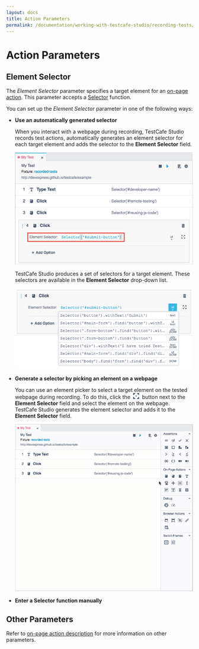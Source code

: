 ```yaml
---
layout: docs
title: Action Parameters
permalink: /documentation/working-with-testcafe-studio/recording-tests/test-actions/on-page-actions/action-parameters.html
---
```

# Action Parameters

## Element Selector

The *Element Selector* parameter specifies a target element for an [on-page action](README.md). This parameter accepts a [Selector](https://devexpress.github.io/testcafe/documentation/test-api/selecting-page-elements/selectors/) function.

You can set up the *Element Selector* parameter in one of the following ways:

* **Use an automatically generated selector**

    When you interact with a webpage during recording, TestCafe Studio records test actions, automatically generates an element selector for each target element and adds the selector to the **Element Selector** field.

    ![Element selector](../../../../../images/actions/element-selector.png)

    TestCafe Studio produces a set of selectors for a target element. These selectors are available in the **Element Selector** drop-down list.

    ![Selectors list](../../../../../images/actions/selectors-list.png)

* **Generate a selector by picking an element on a webpage**

    You can use an element picker to select a target element on the tested webpage during recording. To do this, click the ![Element Picker](../../../../../images/getting-started/element-picker-icon.png) button next to the **Element Selector** field and select the element on the webpage. TestCafe Studio generates the element selector and adds it to the **Element Selector** field.

    ![Picking an element](../../../../../images/working-with-testcafe-studio/picking-element.gif)

* **Enter a Selector function manually**

## Other Parameters

Refer to [on-page action description](README.md) for more information on other parameters.

